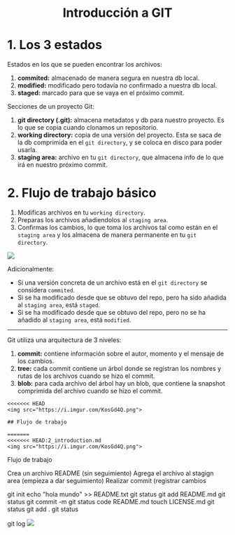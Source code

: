 <h1 align="center">Introducción a GIT</h1>

# 1. Los 3 estados

Estados en los que se pueden encontrar los archivos:
1. **commited:** almacenado de manera segura en nuestra db local.
2. **modified:** modificado pero todavía no confirmado a nuestra db local.
3. **staged:** marcado para que se vaya en el próximo commit.

Secciones de un proyecto Git:
1. **git directory (.git):** almacena metadatos y db para nuestro proyecto. Es lo que se copia cuando clonamos un repositorio.
2. **working directory:** copia de una versión del proyecto. Esta se saca de la db comprimida en el `git directory`, y se coloca en disco para poder usarla.
3. **staging area:** archivo en tu `git directory`, que almacena info de lo que irá en nuestro próximo commit.

# 2. Flujo de trabajo básico

1. Modificas archivos en tu `working directory`.
2. Preparas los archivos añadiendolos al `staging area`.
3. Confirmas los cambios, lo que toma los archivos tal como están en el `staging area` y los almacena de manera permanente en tu `git directory`.

<img src="https://i.imgur.com/7i9c2UK.png">

Adicionalmente:
+ Si una versión concreta de un archivo está en el `git directory` se considera `commited`.
+ Si se ha modificado desde que se obtuvo del repo, pero ha sido añadida al `staging area`, está `staged`.
+ Si se ha modificado desde que se obtuvo del repo, pero no se ha añadido al `staging area`, está  `modified`.

---

Git utiliza una arquitectura de 3 niveles:
1. **commit:** contiene información sobre el autor, momento y el mensaje de los cambios.
2. **tree:** cada commit contiene un árbol donde se registran los nombres y rutas de los archivos cuando se hizo el commit.
3. **blob:** para cada archivo del árbol hay un blob, que contiene la snapshot comprimida del archivo cuando se hizo el commit.
```
<<<<<<< HEAD
<img src="https://i.imgur.com/KosGd4Q.png">

## Flujo de trabajo

=======
<<<<<<< HEAD:2_introduction.md
<img src="https://i.imgur.com/KosGd4Q.png">
```
Flujo de trabajo

Crea un archivo README (sin seguimiento)
Agrega el archivo al stagign area (empieza a dar seguimiento)
Realizar commit (registrar cambios

git init
echo "hola mundo" >> README.txt
git status
git add README.md
git status
git commit -m
git status
code README.md
touch LICENSE.md
git status
git add .
git status

git log
<img src="https://i.imgur.com/KosGd4Q.png">
